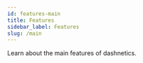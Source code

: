```yaml
---
id: features-main
title: Features
sidebar_label: Features
slug: /main
---
```


Learn about the main features of dashnetics.
